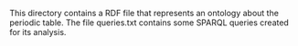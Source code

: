 This directory contains a RDF file that represents an ontology about the periodic table.
The file queries.txt contains some SPARQL queries created for its analysis.
